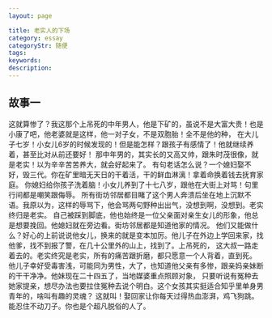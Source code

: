 ```yaml
---
layout: page

title: 老实人的下场
category: essay
categoryStr: 随便
tags:
keywords: 
description:
---
```


## 故事一
这就算惨了？我这那个上吊死的中年男人，他是下矿的，虽说不是大富大贵！也是小康了吧，他老婆就是这样，他一对子女，不是双胞胎！全不是他的种，
在大儿子七岁！小女儿6岁的时候发现的！但是能怎样？跟孩子有感情了！他就继续养着，甚至比对从前还要好！
那中年男的，其实长的又高又帅，跟朱时茂很像，就是老实！以为辛辛苦苦养大，就会好起来了。
有句老话怎么说？一个媳妇娶不好，毁三代。你在矿里暗无天日的干着活，干的鲜血淋漓！拿着命换着钱去抚育家庭。
你媳妇给你孩子洗着脑！小女儿养到了十七八岁，跟他在大街上对骂！句里行间都是嘲笑跟侮辱。
所有街坊邻居都目睹了这个男人奔溃后坐在地上沉默不语。我原以为，这样的辱骂下，他会骂两句野种出出气，没想到啊，没想到。老实终归是老实。
自己被踩到脚底，他也始终是一位父亲面对亲生女儿的形象，他总是想要挽回。他媳妇就在旁边看。街坊邻居都是知道他家的情况。
他们又能做什么？好心的上前说说他女儿，换来的就是变本加厉。他儿子在外边上学回来家，找他爹，找不到报了警，在几十公里外的山上，找到了。上吊死的，
这大叔一路走着去的。老实终究是老实，所有的痛苦跟折磨，都只愿意一个人背着，直到死。
他儿子幸好受毒害浅，可能同为男性，大了，也知道他父亲有多惨，跟亲妈亲妹断的干干净净。他妹现在二十四五了，当地媒婆重点照顾对象，
只要听说有冤种去她家提亲，想尽办法也要拉住冤种去说个明白。这个女孩其实挺适合知乎里单身男青年的，啥叫有趣的灵魂？
这就叫！娶回家让你每天过得热血澎湃，鸡飞狗跳。能忍住不动刀子。你也是个超凡脱俗的人了。